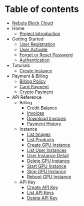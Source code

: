 # Table of contents

* [Nebula Block Cloud](README.md)
* Home
    * [Project Introduction](Home/Project_Introduction.md)
* Getting Started
    * [User Registration](Getting_Started/User_Registration.md)
    * [User Activate](Getting_Started/User_Activate.md)
    * [Forget or Reset Password](Getting_Started/Forget_and_Reset_Password.md)
    * [Authentication](Getting_Started/Authentication.md)
* Tutorials
    * [Create Instance](Tutorials/Create_Instance.md)
* Payment & Billing
    * [Billing Policy](Payment_and_Billing/Billing_Policy.md)
    * [Card Payment](Payment_and_Billing/Card_Payment.md)
    * [Crypto Payment](Payment_and_Billing/Crypto_Payment.md)
* API Reference
    * Billing
        * [Credit Balance](API_Reference/Billing_Resources/Credit_Balance.md)
        * [Invoices](API_Reference/Billing_Resources/Invoices.md)
        * [Download Invoices](API_Reference/Billing_Resources/Download_Invoice.md)
        * [Payment History](API_Reference/Billing_Resources/Payment_History.md)
    * Instance
        * [List Images](API_Reference/Instance/List_images.md)
        * [List Products](API_Reference/Instance/List_Products.md)
        * [Create GPU Instance](API_Reference/Instance/Create_GPU_Instance.md)
        * [List User Instances](API_Reference/Instance/List_User_Instances.md)
        * [User Instance Detail](API_Reference/Instance/User_Instance_Detail.md)
        * [Delete GPU Instance](API_Reference/Instance/Delete_GPU_Instance.md)
        * [Start GPU Instance](API_Reference/Instance/Start_GPU_Instance.md)
        * [Stop GPU Instance](API_Reference/Instance/Stop_GPU_Instance.md)
        * [Reboot GPU Instance](API_Reference/Instance/Reboot_GPU_Instance.md)
    * API Key
        * [Create API Key](API_Reference/API_Key/Create_API_Key.md)
        * [List API Keys](API_Reference/API_Key/List_API_Keys.md)
        * [Delete API Key](API_Reference/API_Key/Delete_API_Key.md)
